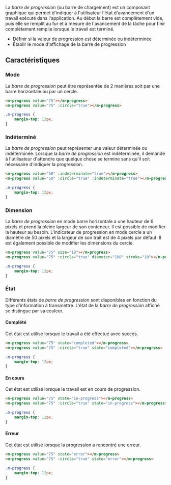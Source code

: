 La *barre de progression* (ou barre de chargement) est un composant graphique qui permet d'indiquer à l'utilisateur l'état d'avancement d'un travail exécuté dans l'application. Au début la barre est complètement vide, puis elle se remplit au fur et à mesure de l'avancement de la tâche pour finir complètement remplie lorsque le travail est terminé.

<modul-do>
    <ul>
        <li>Définir si la valeur de progression est déterminée ou indéterminée</li>
        <li>Établir le mode d'affichage de la barre de progression</li>
    </ul>
</modul-do>

## Caractéristiques

### Mode
La *barre de progression* peut être représentée de 2 manières soit par une barre horizontale ou par un cercle.

<modul-demo>

```html
<m-progress value="75"></m-progress>
<m-progress value="75" :circle="true"></m-progress>
```

```css
.m-progress {
    margin-top: 12px;
}
```

</modul-demo>

### Indéterminé
La *barre de progression* peut représenter une valeur déterminée ou indéterminée. Lorsque la *barre de progression* est indéterminée, il demande à l'utilisateur d'attendre que quelque chose se termine sans qu'il soit nécessaire d'indiquer la progression.

<modul-demo>

```html
<m-progress value="50" :indeterminate="true"></m-progress>
<m-progress value="50" :circle="true" :indeterminate="true"></m-progress>
```

```css
.m-progress {
    margin-top: 12px;
}
```

</modul-demo>

### Dimension
La *barre de progression* en mode barre horizontale a une hauteur de 6 pixels et prend la pleine largeur de son conteneur. Il est possible de modifier la hauteur au besoin. L'indicateur de progression en mode cercle a un diamètre de 50 pixels et la largeur de son trait est de 4 pixels par défaut.
Il est également possible de modifier les dimensions du cercle.

<modul-demo>

```html
<m-progress value="75" size="18"></m-progress>
<m-progress value="75" :circle="true" diameter="100" stroke="10"></m-progress>
```

```css
.m-progress {
    margin-top: 12px;
}
```

</modul-demo>

### État
Différents états de *barre de progression* sont disponibles en fonction du type d'information à transmettre. L'état de la *barre de progression* affiché se distingue par sa couleur.

#### Complété
Cet état est utilisé lorsque le travail a été effectué avec succès.

<modul-demo>

```html
<m-progress value="75" state="completed"></m-progress>
<m-progress value="75" :circle="true" state="completed"></m-progress>
```

```css
.m-progress {
    margin-top: 12px;
}
```

</modul-demo>

#### En cours
Cet état est utilisé lorsque le travail est en cours de progression.

<modul-demo>

```html
<m-progress value="75" state="in-progress"></m-progress>
<m-progress value="75" :circle="true" state="in-progress"></m-progress>
```

```css
.m-progress {
    margin-top: 12px;
}
```

</modul-demo>

#### Erreur
Cet état est utilisé lorsque la progression a rencontré une erreur.

<modul-demo>

```html
<m-progress value="75" state="error"></m-progress>
<m-progress value="75" :circle="true" state="error"></m-progress>
```

```css
.m-progress {
    margin-top: 12px;
}
```

</modul-demo>
